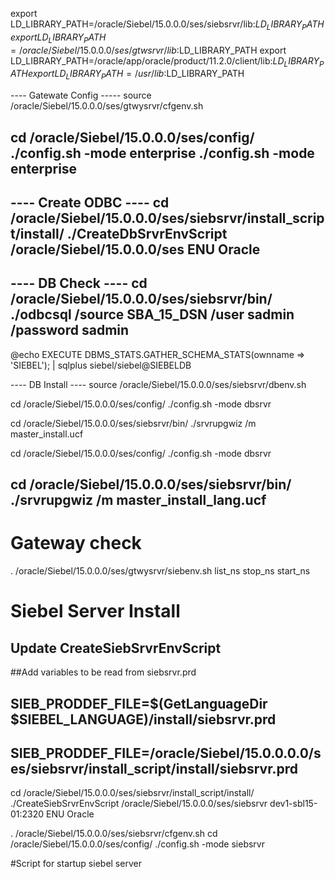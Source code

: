 export LD_LIBRARY_PATH=/oracle/Siebel/15.0.0.0/ses/siebsrvr/lib:$LD_LIBRARY_PATH
export LD_LIBRARY_PATH=/oracle/Siebel/15.0.0.0/ses/gtwsrvr/lib:$LD_LIBRARY_PATH
export LD_LIBRARY_PATH=/oracle/app/oracle/product/11.2.0/client/lib:$LD_LIBRARY_PATH
export LD_LIBRARY_PATH=/usr/lib:$LD_LIBRARY_PATH


---- Gatewate Config -----
source /oracle/Siebel/15.0.0.0/ses/gtwysrvr/cfgenv.sh

cd /oracle/Siebel/15.0.0.0/ses/config/
./config.sh -mode enterprise
./config.sh -mode enterprise
-------------------------

---- Create ODBC ----
cd /oracle/Siebel/15.0.0.0/ses/siebsrvr/install_script/install/
./CreateDbSrvrEnvScript /oracle/Siebel/15.0.0.0/ses ENU Oracle
---------------------

---- DB Check ----
cd /oracle/Siebel/15.0.0.0/ses/siebsrvr/bin/
./odbcsql /source SBA_15_DSN /user sadmin /password sadmin
------------------

@echo EXECUTE DBMS_STATS.GATHER_SCHEMA_STATS(ownname => 'SIEBEL'); | sqlplus siebel/siebel@SIEBELDB


---- DB Install ----
source /oracle/Siebel/15.0.0.0/ses/siebsrvr/dbenv.sh

cd /oracle/Siebel/15.0.0.0/ses/config/
./config.sh -mode dbsrvr

cd /oracle/Siebel/15.0.0.0/ses/siebsrvr/bin/
./srvrupgwiz /m master_install.ucf

cd /oracle/Siebel/15.0.0.0/ses/config/
./config.sh -mode dbsrvr

cd /oracle/Siebel/15.0.0.0/ses/siebsrvr/bin/
./srvrupgwiz /m master_install_lang.ucf
------------------

# Gateway check
. /oracle/Siebel/15.0.0.0/ses/gtwysrvr/siebenv.sh
list_ns
stop_ns
start_ns


# Siebel Server Install
Update CreateSiebSrvrEnvScript
---
##Add variables to be read from siebsrvr.prd
## SIEB_PRODDEF_FILE=$(GetLanguageDir $SIEBEL_LANGUAGE)/install/siebsrvr.prd
 SIEB_PRODDEF_FILE=/oracle/Siebel/15.0.0.0.0/ses/siebsrvr/install_script/install/siebsrvr.prd
---

cd /oracle/Siebel/15.0.0.0/ses/siebsrvr/install_script/install/
./CreateSiebSrvrEnvScript /oracle/Siebel/15.0.0.0/ses/siebsrvr dev1-sbl15-01:2320 ENU Oracle

. /oracle/Siebel/15.0.0.0/ses/siebsrvr/cfgenv.sh
cd /oracle/Siebel/15.0.0.0/ses/config/
./config.sh -mode siebsrvr

#Script for startup siebel server

